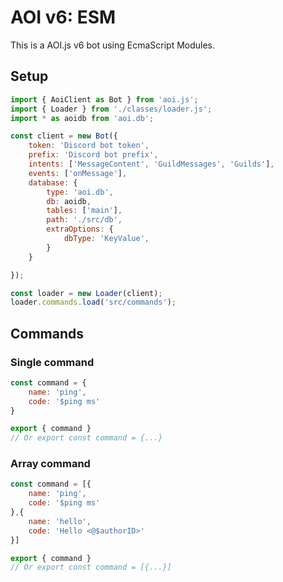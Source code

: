 # AOI v6: ESM
This is a AOI.js v6 bot using EcmaScript Modules.

## Setup
```javascript
import { AoiClient as Bot } from 'aoi.js';
import { Loader } from './classes/loader.js';
import * as aoidb from 'aoi.db';

const client = new Bot({
    token: 'Discord bot token',
    prefix: 'Discord bot prefix',
    intents: ['MessageContent', 'GuildMessages', 'Guilds'],
    events: ['onMessage'],
    database: {
        type: 'aoi.db',
        db: aoidb,
        tables: ['main'],
        path: './src/db',
        extraOptions: {
            dbType: 'KeyValue',
        }
    }

});

const loader = new Loader(client);
loader.commands.load('src/commands');
```

## Commands
### Single command
```javascript
const command = {
    name: 'ping',
    code: '$ping ms'
}

export { command }
// Or export const command = {...}
```

### Array command
```javascript
const command = [{
    name: 'ping',
    code: '$ping ms'
},{
    name: 'hello',
    code: 'Hello <@$authorID>'
}]

export { command }
// Or export const command = [{...}]
```
